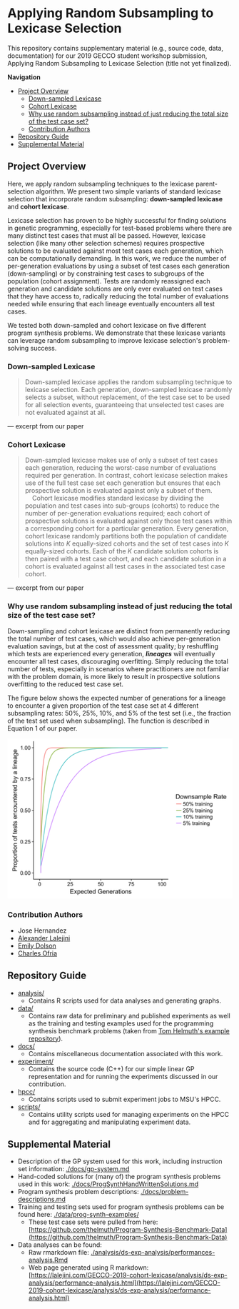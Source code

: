 # Applying Random Subsampling to Lexicase Selection

This repository contains supplementary material (e.g., source code, data, documentation)
for our 2019 GECCO student workshop submission, Applying Random Subsampling to Lexicase
Selection (title not yet finalized).

**Navigation**

<!-- TOC -->

- [Project Overview](#project-overview)
  - [Down-sampled Lexicase](#down-sampled-lexicase)
  - [Cohort Lexicase](#cohort-lexicase)
  - [Why use random subsampling instead of just reducing the total size of the test case set?](#why-use-random-subsampling-instead-of-just-reducing-the-total-size-of-the-test-case-set)
  - [Contribution Authors](#contribution-authors)
- [Repository Guide](#repository-guide)
- [Supplemental Material](#supplemental-material)

<!-- /TOC -->

## Project Overview

Here, we apply random subsampling techniques to the lexicase parent-selection algorithm. We present two simple variants of standard lexicase selection that incorporate random subsampling: **down-sampled lexicase** and **cohort lexicase**.

Lexicase selection has proven to be highly successful for finding solutions in genetic
programming, especially for test-based problems where there are many distinct test cases that must all be passed.
However, lexicase selection (like many other selection schemes) requires prospective solutions to be evaluated against most test cases each generation, which can be
computationally demanding.
In this work, we reduce the number of per-generation evaluations by using a subset of test cases each generation (down-sampling) or by constraining test cases to subgroups of the population (cohort assignment).
Tests are randomly reassigned each generation and candidate solutions are only ever evaluated on test cases that they have access to, radically reducing the total number of evaluations needed while ensuring that each lineage eventually encounters all test cases.

We tested both down-sampled and cohort lexicase on five different program synthesis problems. We demonstrate that these lexicase variants can leverage random subsampling to improve lexicase selection's problem-solving success.

### Down-sampled Lexicase

> Down-sampled lexicase applies the random subsampling technique to lexicase selection. Each generation, down-sampled lexicase randomly selects a subset, without replacement, of the test case set to be used for all selection events, guaranteeing that unselected test cases are not evaluated against at all.

&mdash; excerpt from our paper

### Cohort Lexicase

> Down-sampled lexicase makes use of only a subset of test cases each generation, reducing the worst-case number of evaluations required per generation.
In contrast, cohort lexicase selection makes use of the full test case set each generation but ensures that each prospective solution is evaluated against only a subset of them.<br>
&nbsp;&nbsp;&nbsp;&nbsp;Cohort lexicase modifies standard lexicase by dividing the population and test cases into sub-groups (cohorts) to reduce the number of per-generation evaluations required; each cohort of prospective solutions is evaluated against only those test cases within a corresponding cohort for a particular generation.
Every generation, cohort lexicase randomly partitions both the population of candidate solutions into _K_ equally-sized cohorts and the set of test cases into _K_ equally-sized cohorts.
Each of the _K_ candidate solution cohorts is then paired with a test case cohort, and each candidate solution in a cohort is evaluated against all test cases in the associated test case cohort.

&mdash; excerpt from our paper

### Why use random subsampling instead of just reducing the total size of the test case set?

Down-sampling and cohort lexicase are distinct from permanently reducing the total
number of test cases, which would also achieve per-generation evaluation savings,
but at the cost of assessment quality; by reshuffling which tests are experienced
every generation, **_lineages_** will eventually encounter all test cases, discouraging overfitting.
Simply reducing the total number of tests, especially in scenarios where practitioners
are not familiar with the problem domain, is more likely to result in prospective
solutions overfitting to the reduced test case set.

The figure below shows the expected number of generations for a lineage to encounter
a given proportion of the test case set at 4 different subsampling rates: 50%,
25%, 10%, and 5% of the test set (i.e., the fraction of the test set used when subsampling).
The function is described in Equation 1 of our paper.

![expected-gens](./analysis/expected_generations.png)

### Contribution Authors

- Jose Hernandez
- [Alexander Lalejini](lalejini.com)
- [Emily Dolson](emilyldolson.com)
- [Charles Ofria](ofria.com)

## Repository Guide

- [analysis/](https://github.com/amlalejini/GECCO-2019-cohort-lexicase/tree/master/analysis/)
  - Contains R scripts used for data analyses and generating graphs.
- [data/](https://github.com/amlalejini/GECCO-2019-cohort-lexicase/tree/master/data/)
  - Contains raw data for preliminary and published experiments as well as the
    training and testing examples used for the programming synthesis benchmark
    problems (taken from [Tom Helmuth's example repository](https://github.com/thelmuth/Program-Synthesis-Benchmark-Data)).
- [docs/](https://github.com/amlalejini/GECCO-2019-cohort-lexicase/tree/master/docs/)
  - Contains miscellaneous documentation associated with this work.
- [experiment/](https://github.com/amlalejini/GECCO-2019-cohort-lexicase/tree/master/experiment/)
  - Contains the source code (C++) for our simple linear GP representation and for
    running the experiments discussed in our contribution.
- [hpcc/](https://github.com/amlalejini/GECCO-2019-cohort-lexicase/tree/master/hpcc/)
  - Contains scripts used to submit experiment jobs to MSU's HPCC.
- [scripts/](https://github.com/amlalejini/GECCO-2019-cohort-lexicase/tree/master/scripts/)
  - Contains utility scripts used for managing experiments on the HPCC and for aggregating
    and manipulating experiment data.

## Supplemental Material

- Description of the GP system used for this work, including instruction set information: [./docs/gp-system.md](./docs/gp-system.md)
- Hand-coded solutions for (many of) the program synthesis problems used in this work: [./docs/ProgSynthHandWrittenSolutions.md](./docs/ProgSynthHandWrittenSolutions.md)
- Program synthesis problem descriptions: [./docs/problem-descriptions.md](./docs/problem-descriptions.md)
- Training and testing sets used for program synthesis problems can be found here: [./data/prog-synth-examples/](./data/prog-synth-examples/)
  - These test case sets were pulled from here: [https://github.com/thelmuth/Program-Synthesis-Benchmark-Data](https://github.com/thelmuth/Program-Synthesis-Benchmark-Data)
- Data analyses can be found:
  - Raw rmarkdown file: [./analysis/ds-exp-analysis/performances-analysis.Rmd](./analysis/ds-exp-analysis/performance-analysis.Rmd)
  - Web page generated using R markdown: [https://lalejini.com/GECCO-2019-cohort-lexicase/analysis/ds-exp-analysis/performance-analysis.html](https://lalejini.com/GECCO-2019-cohort-lexicase/analysis/ds-exp-analysis/performance-analysis.html)